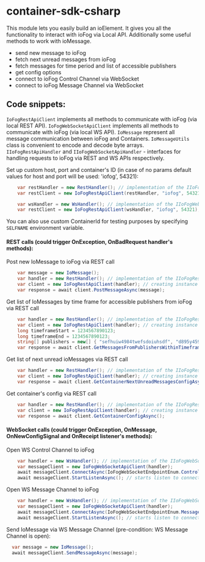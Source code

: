 # container-sdk-csharp

This module lets you easily build an ioElement. It gives you all the functionality to interact with ioFog via Local API. Additionally some useful methods to work with ioMessage.

 - send new message to ioFog
 - fetch next unread messages from ioFog
 - fetch messages for time period and list of accessible publishers
 - get config options
 - connect to ioFog Control Channel via WebSocket
 - connect to ioFog Message Channel via WebSocket

## Code snippets:

`IoFogRestApiClient` implements all methods to communicate with ioFog (via local REST API).
`IoFogWebSocketApiClient` implements all methods to communicate with ioFog (via local WS API).
`IoMessage` represent all message communication between ioFog and Containers.
`IoMessageUtils` class is convenient to encode and decode byte arrays.
`IIoFogRestApiHandler` and `IIoFogWebSocketApiHandler` - interfaces for handling requests to ioFog via REST and WS APIs respectively.

Set up custom host, port and container's ID (in case of no params default values for host and port will be used: 'iofog', 54321):
```cs
	var restHandler = new RestHandler(); // implementation of the IIoFogRestApiHandler interface
    var restClient = new IoFogRestApiClient(restHandler, "iofog", 54321); // creating instance of REST API ioFog client

	var wsHandler = new WsHandler(); // implementation of the IIoFogWebSocketApiHandler interface
    var restClient = new IoFogRestApiClient(wsHandler, "iofog", 54321); // creating instance of WS API ioFog client
```

You can also use custom ContainerId for testing purposes by specifying `SELFNAME` environment variable.

#### REST calls (could trigger OnException, OnBadRequest handler's methods):
Post new IoMessage to ioFog via REST call
```cs
	var message = new IoMessage();
	var handler = new RestHandler(); // implementation of the IIoFogRestApiHandler interface
	var client = new IoFogRestApiClient(handler); // creating instance of REST API ioFog client
	var response = await client.PostMessageAsync(message);
```

Get list of IoMessages by time frame for accessible publishers from ioFog via REST call
```cs
	var handler = new RestHandler(); // implementation of the IIoFogRestApiHandler interface
	var client = new IoFogRestApiClient(handler); // creating instance of REST API ioFog client
	long timeframeStart = 1234567890123;
	long timeframeEnd = 1234567890123;
	string[] publishers = new[] { "sefhuiw4984twefsdoiuhsdf", "d895y459rwdsifuhSDFKukuewf", "SESD984wtsdidsiusidsufgsdfkh" };
	var response = await client.GetMessagesFromPublishersWithinTimeframeAsync(timeframeStart, timeframeEnd, publishers);
```

Get list of next unread ioMessages via REST call
```cs
	var handler = new RestHandler(); // implementation of the IIoFogRestApiHandler interface
	var client = new IoFogRestApiClient(handler); // creating instance of REST API ioFog client
	var response = await client.GetContainerNextUnreadMessagesConfigAsync();
```

Get container's config via REST call
```cs
	var handler = new RestHandler(); // implementation of the IIoFogRestApiHandler interface
	var client = new IoFogRestApiClient(handler); // creating instance of REST API ioFog client
	var response = await client.GetContainerConfigAsync();
```

#### WebSocket calls  (could trigger OnException, OnMessage, OnNewConfigSignal and OnReceipt listener's methods):

Open WS Control Channel to ioFog
```cs
	var handler = new WsHandler(); // implementation of the IIoFogWebSocketApiHandler interface
    var messageClient = new IoFogWebSocketApiClient(handler);
	await messageClient.ConnectAsync(IoFogWebSocketEndpointEnum.ControlSocket); // opens ws connection to specified endpoint
	await messageClient.StartListenAsync(); // starts listen to connected endpoint
```
Open WS Message Channel to ioFog
```cs
	var handler = new WsHandler(); // implementation of the IIoFogWebSocketApiHandler interface
    var messageClient = new IoFogWebSocketApiClient(handler);
	await messageClient.ConnectAsync(IoFogWebSocketEndpointEnum.MessageSocket); // opens ws connection to specified endpoint
	await messageClient.StartListenAsync(); // starts listen to connected endpoint
```
Send IoMessage via WS Message Channel (pre-condition: WS Message Channel is open):
```cs
  var message = new IoMessage();
  await messageClient.SendMessageAsync(message);
```